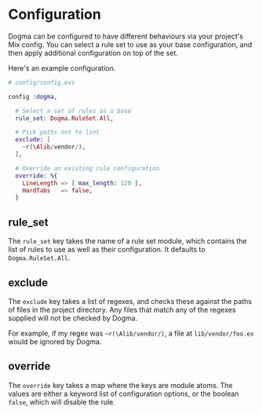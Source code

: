 Configuration
=============

Dogma can be configured to have different behaviours via your project's Mix
config. You can select a rule set to use as your base configuration, and then
apply additional configuration on top of the set.

Here's an example configuration.

```elixir
# config/config.exs

config :dogma,

  # Select a set of rules as a base
  rule_set: Dogma.RuleSet.All,

  # Pick paths not to lint
  exclude: [
    ~r(\Alib/vendor/),
  ],

  # Override an existing rule configuration
  override: %{
    LineLength => [ max_length: 120 ],
    HardTabs   => false,
  }
```

## rule_set

The `rule_set` key takes the name of a rule set module, which contains the
list of rules to use as well as their configuration. It defaults to
`Dogma.RuleSet.All`.


## exclude

The `exclude` key takes a list of regexes, and checks these against the paths
of files in the project directory. Any files that match any of the regexes
supplied will not be checked by Dogma.

For example, if my regex was `~r(\Alib/vendor/)`, a file at `lib/vendor/foo.ex`
would be ignored by Dogma.


## override

The `override` key takes a map where the keys are module atoms. The values are
either a keyword list of configuration options, or the boolean `false`, which
will disable the rule.
